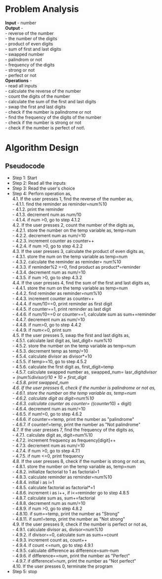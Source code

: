 # Problem Analysis
**Input** - number\
**Output** - \
    - reverse of the number\
    - the number of the digits\
    - product of even digits\
    - sum of first and last digits\
    - swapped number\
    - palindrom or not\
    - frequency of the digits\
    - strong or not\
    - perfect or not\
**Operations** -\
    - read all inputs\
    - calculate the reverse of the number\
    - count the digits of the number\
    - calculate the sum of the first and last digits\
    - swap the first and last digits\
    - check if the number is palindrome or not\
    - find the frequency of the digits of the number\
    - check if the number is strong or not\
    - check if the number is perfect of not\
# Algorithm Design
## Pseudocode
+ Step 1: Start
+ Step 2: Read all the inputs
+ Step 3: Read the user's choice
+ Step 4: Perforn operation as,\
      4.1. If the user presses 1, find the reverse of the number as,\
                - 4.1.1. find the reminder as reminder=num%10\
                - 4.1.2. print the reminder\
                - 4.1.3. decrement num as num/10\
                - 4.1.4. if num >0, go to step 4.1.2\
      4.2. If the user presses 2, count the number of the digits as,\
                - 4.2.1. store the number on the temp variable as, temp=num\
                - 4.2.2. decrement num as num/=10\
                - 4.2.3. increment counter as counter++\
                - 4.2.4. if num >0, go to step 4.2.2\
      4.3. If the user presses 3, calculate the product of even digits as,\
                - 4.3.1. store the num on the temp variable as temp=num\
                - 4.3.2. calculate the reminder as reminder= num%10\
                - 4.3.3. if reminder%2 ==0, find product as product*=reminder\
                - 4.3.4. decrement num as num/=10\
                - 4.3.5. if num >0, go to step 4.3.2\
      4.4. If the user presses 4, find the sum of the first and last digits as,\
               - 4.4.1. store the num on the temp variable as temp=num\
               - 4.4.2. find reminder as reminder=num%10\
               - 4.4.3. increment counter as counter++\
               - 4.4.4. if num/10==0, print reminder as first digit\
               - 4.4.5. if counter==1, print reminder as last digit\
               - 4.4.6. if num/10==0 or counter==1, calculate sum as sum+=reminder\
               - 4.4.7. decrement num as num/=10\
               - 4.4.8. if num>0, go to step 4.4.2\
               - 4.4.9. if num<=0, print sum\
     4.5. If the user presses 5, swap the first and last digits as,\
               - 4.5.1. calculate last digit as, last_digit= num%10\
               - 4.5.2. store the number on the temp variable as temp=num\
               - 4.5.3. decrement temp as temp/=10\
               - 4.5.4. calculate divisor as divisor*=10\
               - 4.5.5. if temp>=10, go to step 4.5.2\
               - 4.5.6. calculate the first digit as, first_digit=temp\
               - 4.5.7. calculate swapped number as, swapped_num= lasr_digit*divisor + (num%divisor)/10 * 10 + first_digit\
               - 4.5.8. print swapped_num\
     4.6.  If the user presses 6, check if the number is palindrome or not as,\
               - 4.6.1. store the number on the temp variable as, temp=num\
               - 4.6.2. calculate digit as digit=num%10\
               - 4.6.3. calculate counter as counter= ((counter*10) + digit)\
               - 4.6.4. decrement num as num/=10\
               - 4.6.5. if num!=0, go to step 4.6.2\
               - 4.6.6. if counter==temp, print the number as "palindrome"\
               - 4.6.7. if counter!=temp, print the number as "Not palindrome"\
     4.7.  If the user presses 7, find the frequency of the digits as,\
              - 4.7.1. calculate digit as, digit=num%10\
              - 4.7.2. increment frequency as frequency[digit]++\
              - 4.7.3. decrement num as num/=10\
              - 4.7.4. if num >0, go to step 4.7.1\
              - 4.7.5. if num <=0, print frequency\
     4.8. If the user presses 8, check if the number is strong or not as,\
              - 4.8.1. store the number on the temp variable as, temp=num\
              - 4.8.2. initialize factorial to 1 as factorial=1\
              - 4.8.3. calculate reminder as reminder=num%10\
              - 4.8.4. initial i as i=1\
              - 4.8.5. calculate factorial as factorial*=1\
              - 4.8.6. increment i as i++, if i<=reminder go to step 4.8.5\
              - 4.8.7. calculate sum as, sum+=factorial\
              - 4.8.8. decrement num as num/=10\
              - 4.8.9. if num >0, go to step 4.8.2\
              - 4.8.10. if sum==temp, print the number as "Strong"\
              - 4.8.11. if sum!=temp, print the number as "Not strong"\
     4.9. If the user presses 9, check if the number is perfect or not as,\
              - 4.9.1. calculate divisor as, divisor=num%10\
              - 4.9.2. if divisor==0, calculate sum as sum+=count\
              - 4.9.3. increment count as, count++\
              - 4.9.4. if count <=num, go to step 4.9.1\
              - 4.9.5. calculate difference as difference=sum-num\
              - 4.9.6. if difference==num, print the number as "Perfect"\
              - 4.9.7. if difference!=num, print the number as "Not perfect"\
    4.10. If the user presses 0, terminate the program
+ Step 5: stop 
           
     
















